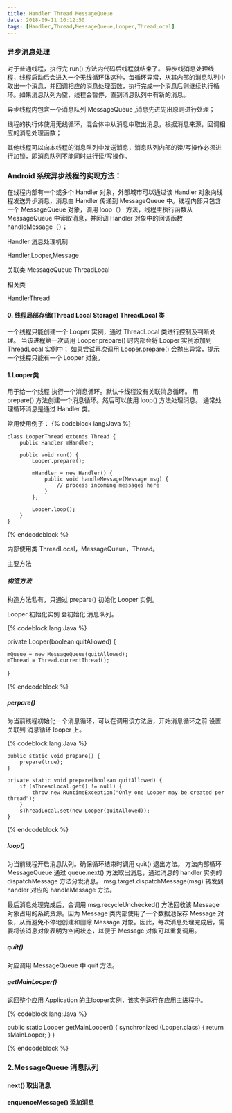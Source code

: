 ```yaml
---
title: Handler Thread MessageQueue
date: 2018-09-11 10:12:50
tags: [Handler,Thread,MessageQueue,Looper,ThreadLocal]
---
```



### 异步消息处理


对于普通线程，执行完 run() 方法内代码后线程就结束了。
异步线消息处理线程，线程启动后会进入一个无线循环体这种，每循环异常，从其内部的消息队列中取出一个消息，并回调相应的消息处理函数，执行完成一个消息后则继续执行循环。如果消息队列为空，线程会暂停，直到消息队列中有新的消息。

异步线程内包含一个消息队列 MessageQueue ,消息先进先出原则进行处理；

线程的执行体使用无线循环，混合体中从消息中取出消息，根据消息来源，回调相应的消息处理函数；

其他线程可以向本线程的消息队列中发送消息，消息队列内部的读/写操作必须进行加锁，即消息队列不能同时进行读/写操作。



### Android 系统异步线程的实现方法：

在线程内部有一个或多个 Handler 对象，外部城市可以通过该 Handler 对象向线程发送异步消息，消息由 Handler 传递到 MessageQueue 中。线程内部只包含一个 MessageQueue 对象，调用 loop（） 方法，线程主执行函数从 MessageQueue 中读取消息，并回调 Handler 对象中的回调函数 handleMessage（）；

<!-- more -->

Handler 消息处理机制 

Handler,Looper,Message

关联类
MessageQueue ThreadLocal

相关类

HandlerThread


#### 0. 线程局部存储(Thread Local Storage) ThreadLocal 类

一个线程只能创建一个 Looper 实例，通过 ThreadLocal 类进行控制及判断处理。
当该进程第一次调用 Looper.prepare() 时内部会将 Looper 实例添加到 ThreadLocal 实例中；
如果尝试再次调用 Looper.prepare() 会抛出异常，提示一个线程只能有一个 Looper 对象。

#### 1.Looper类


用于给一个线程 执行一个消息循环。默认卡线程没有关联消息循环。
用 prepare() 方法创建一个消息循环。然后可以使用 loop() 方法处理消息。
通常处理循环消息是通过 Handler 类。

常用使用例子：
{% codeblock lang:Java %}

    class LooperThread extends Thread {
        public Handler mHandler;
  
        public void run() {
            Looper.prepare();
  
            mHandler = new Handler() {
                public void handleMessage(Message msg) {
                    // process incoming messages here
                }
            };
  
            Looper.loop();
        }
    }

  {% endcodeblock %}



内部使用类 ThreadLocal，MessageQueue，Thread。

主要方法

##### 构造方法

构造方法私有，只通过 prepare() 初始化 Looper 实例。

Looper 初始化实例 会初始化 消息队列。

{% codeblock lang:Java %}

private Looper(boolean quitAllowed) {     
	
	mQueue = new MessageQueue(quitAllowed);     
	mThread = Thread.currentThread(); 

}

{% endcodeblock %}


##### perpare() 

为当前线程初始化一个消息循环，可以在调用该方法后，开始消息循环之前 设置关联到 消息循环 looper 上。

{% codeblock lang:Java %}

 	public static void prepare() {
        prepare(true);
    }

 	private static void prepare(boolean quitAllowed) {
        if (sThreadLocal.get() != null) {
            throw new RuntimeException("Only one Looper may be created per thread");
        }
        sThreadLocal.set(new Looper(quitAllowed));
    }

{% endcodeblock %}


##### loop() 

为当前线程开启消息队列。确保循环结束时调用 quit() 退出方法。
方法内部循环 MessageQueue 通过 queue.next() 方法取出消息，通过消息的 handler 实例的 dispatchMessage 方法分发消息。
 msg.target.dispatchMessage(msg) 转发到 handler 对应的 handleMessage 方法。

最后消息处理完成后，会调用 msg.recycleUnchecked() 方法回收该 Message 对象占用的系统资源。因为 Message 类内部使用了一个数据池保存 Message 对象，从而避免不停地创建和删除 Message 对象。因此，每次消息处理完成后，需要将该消息对象表明为空闲状态，以便于 Message 对象可以重复调用。

##### quit() 

对应调用 MessageQueue 中 quit 方法。


##### getMainLooper() 

返回整个应用 Application 的主looper实例，该实例运行在应用主进程中。

{% codeblock lang:Java %}

  public static Looper getMainLooper() {
        synchronized (Looper.class) {
            return sMainLooper;
        }
    }

{% endcodeblock %}



### 2.MessageQueue 消息队列



#### next() 取出消息



#### enquenceMessage() 添加消息



